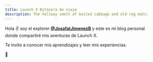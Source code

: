 ```yaml
---
title: Launch X Bitácora de viaje
description: The hallway smelt of boiled cabbage and old rag mats.
---
```


Hola ✌️  soy el explorer **[@JosafatJimenezB](https://github.com/JosafatJimenezB)** y este es mi blog personal donde compartiré mis aventuras de Launch X.

Te invito a conocer mis aprendizajes y leer mis experiencias.

🚀
